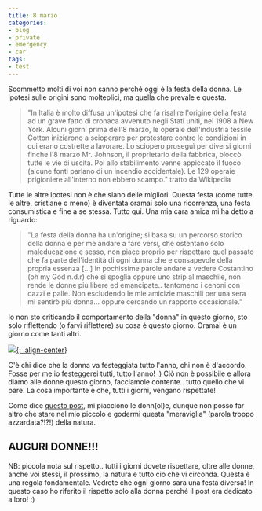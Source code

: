 ```yaml
---
title: 8 marzo
categories:
- blog
- private
- emergency
- car
tags:
- test
---
```

Scommetto molti di voi non sanno perché oggi è la festa della donna. Le
ipotesi sulle origini sono molteplici, ma quella che prevale e questa.

> "In Italia è molto diffusa un'ipotesi che fa risalire l'origine della festa
ad un grave fatto di cronaca avvenuto negli Stati uniti, nel 1908 a New York.
Alcuni giorni prima dell'8 marzo, le operaie dell'industria tessile Cotton
iniziarono a scioperare per protestare contro le condizioni in cui erano
costrette a lavorare. Lo sciopero proseguì per diversi giorni finche l'8 marzo
Mr. Johnson, il proprietario della fabbrica, bloccò tutte le vie di uscita.
Poi allo stabilimento venne appiccato il fuoco (alcune fonti parlano di un
incendio accidentale). Le 129 operaie prigioniere all'interno non ebbero
scampo." tratto da Wikipedia

  
Tutte le altre ipotesi non è che siano delle migliori. Questa festa (come tutte
le altre, cristiane o meno) è diventata oramai solo una ricorrenza, una festa
consumistica e fine a se stessa. Tutto qui. Una mia cara amica mi ha detto a
riguardo:

> "La festa della donna ha un'origine; si basa su un percorso storico della
donna e per me andare a fare versi, che ostentano solo maleducazione e sesso,
non piace proprio per rispettare quel passato che fa parte dell'identità di
ogni donna che e consapevole della propria essenza [...] In pochissime parole
andare a vedere Costantino (oh my God n.d.r) che si spoglia oppure uno strip
al maschile, non rende le donne più libere ed emancipate.. tantomeno i cenoni
con cazzi e palle. Non escludendo le mie amicizie maschili per una sera mi
sentirò più donna... oppure cercando un rapporto occasionale."

Io non sto criticando il comportamento della "donna" in questo giorno, sto
solo riflettendo (o farvi riflettere) su cosa è questo giorno. Oramai è un
giorno come tanti altri.

[![]({{site.url}}/images/mimosa.jpg){: .align-center}]({{site.url}}/images/mimosa.jpg)

C'è chi dice che la donna va festeggiata tutto l'anno, chi non è d'accordo.
Fosse per me io festeggerei tutti, tutto l'anno! :) Ciò non è possibile e
allora diamo alle donne questo giorno, facciamole contente.. tutto quello che
vi pare. La cosa importante è che, tutti i giorni, vengano rispettate!

Come dice [questo post]({{site.url}}/2007/01/17/argomenti-di-questo-blog),
mi piacciono le donn(ol)e, dunque non posso far altro che
stare nel mio piccolo e godermi questa "meraviglia" (parola troppo
azzardata?!?!) della natura.  

## AUGURI DONNE!!!

NB: piccola nota sul rispetto.. tutti i giorni dovete rispettare, oltre alle
donne, anche voi stessi, il prossimo, la natura e tutto cio che vi circonda.
Questa è una regola fondamentale. Vedrete che ogni giorno sara una festa
diversa! In questo caso ho riferito il rispetto solo alla donna perché il post
era dedicato a loro! :)

